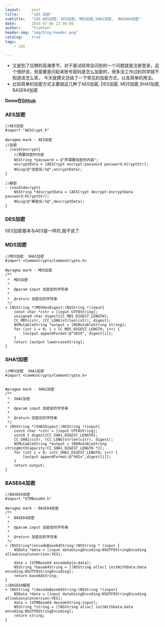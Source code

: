 ```yaml
---
layout:     post
title:      "iOS 加密"
subtitle:   "iOS AES加密, DES加密, MD5加密,SHA1加密,  BASE64加密"
date:       2016-07-06 22:00:00
author:     "FishYan"
header-img: "img/blog-header.png" 
catalog:    true
tags:
    - iOS

---
```


- 又是到了应聘的高潮季节，对于面试经常会问到的一个问题就是注册登录，这个很好说，但是要是问起来账号密码是怎么加密的，很多没工作过的同学就不知道该怎么答， 今天就撰文总结了一下常见的加密方式，以及简单的用法。
-  比较简单的加密方式主要就这几种了AES加密, DES加密, MD5加密,SHA1加密,  BASE64加密

**Demo在[Github]( https://github.com/fish-yan/Security/tree/master)**

### AES加密
```objc
//AES加密
#import "AESCrypt.h"
```

```objc
#pragma mark - AES加密
//加密
- (void)encrypt{
    //需要加密的内容
    NSString *password = @"所需要加密的内容";
    encryptData = [AESCrypt encrypt:password password:kCryptStr];
    NSLog(@"加密后:%@",encryptData);
}

//解密
- (void)decrypt{
    NSString *descryptData = [AESCrypt decrypt:encryptData password:kCryptStr];
    NSLog(@"解密后:%@",descryptData);
}
```

### DES加密
DES加密基本与AES是一样的,就不说了.

### MD5加密
```objc
//MD5加密  SHA1加密
#import <CommonCrypto/CommonCrypto.h>
```

```objc
#pragma mark - MD5加密
/**
 *  MD5加密
 *
 *  @param input 加密前的字符串
 *
 *  @return 加密后的字符串
 */
+ (NSString *)MD5HexDigest:(NSString *)input{
    const char *cstr = [input UTF8String];
    unsigned char digest[CC_MD5_DIGEST_LENGTH];
    CC_MD5(cstr, (CC_LONG)strlen(cstr), digest);
    NSMutableString *output = [NSMutableString string];
    for (int i = 0; i < CC_MD5_DIGEST_LENGTH; i++) {
        [output appendFormat:@"%02X", digest[i]];
    }
    return [output lowercaseString];
}
```
###  SHA1加密
```objc
//MD5加密  SHA1加密
#import <CommonCrypto/CommonCrypto.h>
```
```objc

#pragma mark - SHA1加密
/**
 *  SHA1加密
 *
 *  @param input 加密前的字符串
 *
 *  @return 加密后的字符串
 */
+ (NSString *)SHA1Digest:(NSString *)input{
    const char *cstr = [input UTF8String];
    uint8_t digest[CC_SHA1_DIGEST_LENGTH];
    CC_SHA1(cstr, (CC_LONG)strlen(cstr), digest);
    NSMutableString *output = [NSMutableString stringWithCapacity:CC_SHA1_DIGEST_LENGTH *2];
    for (int i = 0; i<CC_SHA1_DIGEST_LENGTH; i++) {
        [output appendFormat:@"%02x",digest[i]];
    }
    return output;
}

```

###  BASE64加密

```objc
//BASE64加密
#import "GTMBase64.h"
```

```objc
#pragma mark - BASE64加密
/**
 *  BASE64加密
 *
 *  @param input 加密前的字符串
 *
 *  @return 加密后的字符串
 */
+ (NSString*)encodeBase64String:(NSString * )input {
    NSData *data = [input dataUsingEncoding:NSUTF8StringEncoding allowLossyConversion:YES];
    
    data = [GTMBase64 encodeData:data];
    NSString *base64String = [[NSString alloc] initWithData:data encoding:NSUTF8StringEncoding];
    return base64String;
}
//BASE64解密
+ (NSString *)decodeBase64String:(NSString *)input{
    NSData *data = [input dataUsingEncoding:NSUTF8StringEncoding allowLossyConversion:YES];
    data = [GTMBase64 decodeString:input];
    NSString *string = [[NSString alloc] initWithData:data encoding:NSUTF8StringEncoding];
    return string;
}
```
